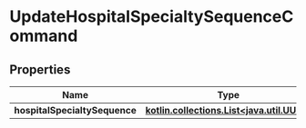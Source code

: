 
# UpdateHospitalSpecialtySequenceCommand

## Properties
Name | Type | Description | Notes
------------ | ------------- | ------------- | -------------
**hospitalSpecialtySequence** | [**kotlin.collections.List&lt;java.util.UUID&gt;**](java.util.UUID.md) |  |  [optional]



